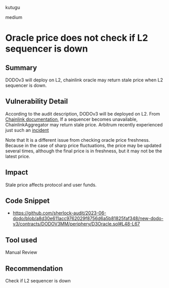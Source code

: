 kutugu

medium

# Oracle price does not check if L2 sequencer is down

## Summary

DODOv3 will deploy on L2, chainlink oracle may return stale price when L2 sequencer is down.

## Vulnerability Detail

According to the audit description, DODOv3 will be deployed on L2.
From [Chainlink documentation](https://docs.chain.link/data-feeds/l2-sequencer-feeds), If a sequencer becomes unavailable, ChainlinkAggregator may return stale price.
Arbitrum recently experienced just such an [incident](https://twitter.com/ArbitrumDevs/status/1667333516441403393)

Note that It is a different issue from checking oracle price freshness.
Because in the case of sharp price fluctuations, the price may be updated several times, although the final price is in freshness, but it may not be the latest price.

## Impact

Stale price affects protocol and user funds.

## Code Snippet

- https://github.com/sherlock-audit/2023-06-dodo/blob/a8d30e611acc9762029f8756d6a5b81825faf348/new-dodo-v3/contracts/DODOV3MM/periphery/D3Oracle.sol#L48-L67

## Tool used

Manual Review

## Recommendation

Check if L2 sequencer is down
